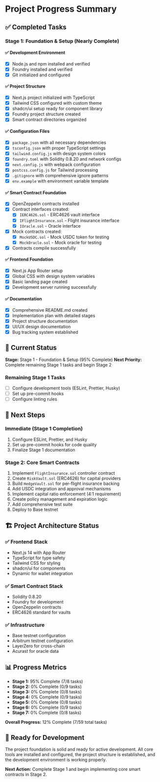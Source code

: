 # Project Progress Summary

## ✅ Completed Tasks

### Stage 1: Foundation & Setup (Nearly Complete)

#### ✅ Development Environment
- [x] Node.js and npm installed and verified
- [x] Foundry installed and verified
- [x] Git initialized and configured

#### ✅ Project Structure
- [x] Next.js project initialized with TypeScript
- [x] Tailwind CSS configured with custom theme
- [x] shadcn/ui setup ready for component library
- [x] Foundry project structure created
- [x] Smart contract directories organized

#### ✅ Configuration Files
- [x] `package.json` with all necessary dependencies
- [x] `tsconfig.json` with proper TypeScript settings
- [x] `tailwind.config.js` with design system colors
- [x] `foundry.toml` with Solidity 0.8.20 and network configs
- [x] `next.config.js` with webpack configuration
- [x] `postcss.config.js` for Tailwind processing
- [x] `.gitignore` with comprehensive ignore patterns
- [x] `env.example` with environment variable template

#### ✅ Smart Contract Foundation
- [x] OpenZeppelin contracts installed
- [x] Contract interfaces created:
  - [x] `IERC4626.sol` - ERC4626 vault interface
  - [x] `IFlightInsurance.sol` - Flight insurance interface
  - [x] `IOracle.sol` - Oracle interface
- [x] Mock contracts created:
  - [x] `MockUSDC.sol` - Mock USDC token for testing
  - [x] `MockOracle.sol` - Mock oracle for testing
- [x] Contracts compile successfully

#### ✅ Frontend Foundation
- [x] Next.js App Router setup
- [x] Global CSS with design system variables
- [x] Basic landing page created
- [x] Development server running successfully

#### ✅ Documentation
- [x] Comprehensive README.md created
- [x] Implementation plan with detailed stages
- [x] Project structure documentation
- [x] UI/UX design documentation
- [x] Bug tracking system established

## 🔄 Current Status

**Stage:** Stage 1 - Foundation & Setup (95% Complete)
**Next Priority:** Complete remaining Stage 1 tasks and begin Stage 2

### Remaining Stage 1 Tasks
- [ ] Configure development tools (ESLint, Prettier, Husky)
- [ ] Set up pre-commit hooks
- [ ] Configure linting rules

## 🎯 Next Steps

### Immediate (Stage 1 Completion)
1. Configure ESLint, Prettier, and Husky
2. Set up pre-commit hooks for code quality
3. Finalize Stage 1 documentation

### Stage 2: Core Smart Contracts
1. Implement `FlightInsurance.sol` controller contract
2. Create `RiskVault.sol` (ERC4626) for capital providers
3. Build `HedgeVault.sol` for per-flight insurance backing
4. Add USDC integration and approval mechanisms
5. Implement capital ratio enforcement (4:1 requirement)
6. Create policy management and expiration logic
7. Add comprehensive test suite
8. Deploy to Base testnet

## 🏗️ Project Architecture Status

### ✅ Frontend Stack
- Next.js 14 with App Router
- TypeScript for type safety
- Tailwind CSS for styling
- shadcn/ui for components
- Dynamic for wallet integration

### ✅ Smart Contract Stack
- Solidity 0.8.20
- Foundry for development
- OpenZeppelin contracts
- ERC4626 standard for vaults

### ✅ Infrastructure
- Base testnet configuration
- Arbitrum testnet configuration
- LayerZero for cross-chain
- Acurast for oracle data

## 📊 Progress Metrics

- **Stage 1:** 95% Complete (7/8 tasks)
- **Stage 2:** 0% Complete (0/9 tasks)
- **Stage 3:** 0% Complete (0/8 tasks)
- **Stage 4:** 0% Complete (0/9 tasks)
- **Stage 5:** 0% Complete (0/8 tasks)
- **Stage 6:** 0% Complete (0/9 tasks)
- **Stage 7:** 0% Complete (0/8 tasks)

**Overall Progress:** 12% Complete (7/59 total tasks)

## 🚀 Ready for Development

The project foundation is solid and ready for active development. All core tools are installed and configured, the project structure is established, and the development environment is working properly.

**Next Action:** Complete Stage 1 and begin implementing core smart contracts in Stage 2. 